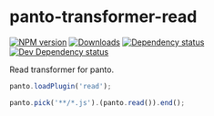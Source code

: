 # panto-transformer-read

[![NPM version][npm-image]][npm-url] [![Downloads][downloads-image]][npm-url] [![Dependency status][david-dm-image]][david-dm-url] [![Dev Dependency status][david-dm-dev-image]][david-dm-dev-url]

Read transformer for panto.

```js
panto.loadPlugin('read');

panto.pick('**/*.js').(panto.read()).end();
```

[npm-url]: https://npmjs.org/package/panto-transformer-read
[downloads-image]: http://img.shields.io/npm/dm/panto-transformer-read.svg
[npm-image]: http://img.shields.io/npm/v/panto-transformer-read.svg
[david-dm-url]:https://david-dm.org/panto/panto-transformer-read
[david-dm-image]:https://david-dm.org/panto/panto-transformer-read.svg
[david-dm-dev-url]:https://david-dm.org/panto/panto-transformer-read#info=devDependencies
[david-dm-dev-image]:https://david-dm.org/panto/panto-transformer-read/dev-status.svg